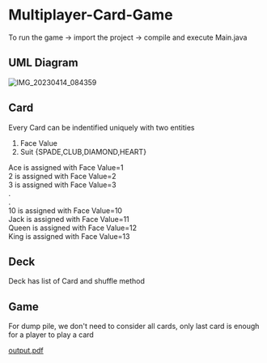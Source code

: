 # Multiplayer-Card-Game
To run the game -> import the project -> compile and execute Main.java

## UML Diagram
![IMG_20230414_084359](https://user-images.githubusercontent.com/74653860/231932434-74f1633f-5332-432e-9a75-b1d7f1d73459.jpg)


## Card
Every Card can be indentified uniquely with two entities
1. Face Value
2. Suit {SPADE,CLUB,DIAMOND,HEART}

Ace is assigned with Face Value=1 <br />
2 is assigned with Face Value=2 <br />
3 is assigned with Face Value=3 <br />
. <br />
. <br />
10 is assigned with Face Value=10 <br />
Jack is assigned with Face Value=11 <br />
Queen is assigned with Face Value=12 <br />
King is assigned with Face Value=13 <br />

## Deck
Deck has list of Card and shuffle method

## Game
For dump pile, we don't need to consider all cards, only last card is enough for a player to play a card <br />


[output.pdf](https://github.com/swaggybaba/Multiplayer-Card-Game/files/11228373/output.pdf)

